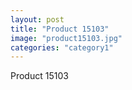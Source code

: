 ```yaml
---
layout: post
title: "Product 15103"
image: "product15103.jpg"
categories: "category1"
---
```

Product 15103
